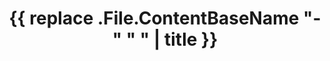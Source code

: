 ---
title: '{{ replace .File.ContentBaseName "-" " " | title }}'
url: ".File.ContentBaseName"
layout: single
type: posts
---